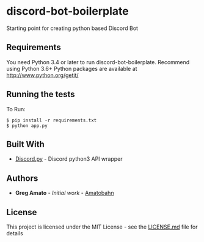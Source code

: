 # discord-bot-boilerplate

Starting point for creating python based Discord Bot

## Requirements
You need Python 3.4 or later to run discord-bot-boilerplate.
Recommend using Python 3.6+
Python packages are available at http://www.python.org/getit/

## Running the tests

To Run:
```
$ pip install -r requirements.txt
$ python app.py
```

## Built With

* [Discord.py](https://github.com/Rapptz/discord.py) - Discord python3 API wrapper

## Authors

* **Greg Amato** - *Initial work* - [Amatobahn](https://github.com/Amatobahn)

## License

This project is licensed under the MIT License - see the [LICENSE.md](LICENSE.md) file for details
